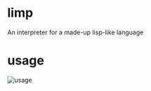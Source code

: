 # limp
An interpreter for a made-up lisp-like language

# usage
![usage](https://asciinema.org/a/Uiw6xucAbsmOcIHQWE0pjTeXn)
